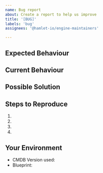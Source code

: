 ```yaml
---
name: Bug report
about: Create a report to help us improve
title: '[BUG]'
labels: 'bug'
assignees: '@hamlet-io/engine-maintainers'

---
```


## Expected Behaviour
<!-- Tell us what should happen -->

## Current Behaviour
<!-- What happens instead of the expected behaviour -->

## Possible Solution
<!-- If you have one, suggest a fix/reason for the bug -->

## Steps to Reproduce
<!-- Provide a link to a live example, or set of steps to reproduce this bug -->
1.
2.
3.
4.

## Your Environment
* CMDB Version used: <!-- listed in .cmdb in the root of your cmdb -->
* Blueprint: <!-- output of "cot create blueprint" -->

<!-- please ensure you redact any secure or personally identifying information -->
<!-- Include as many relevant details about the environment you experienced the bug in -->
